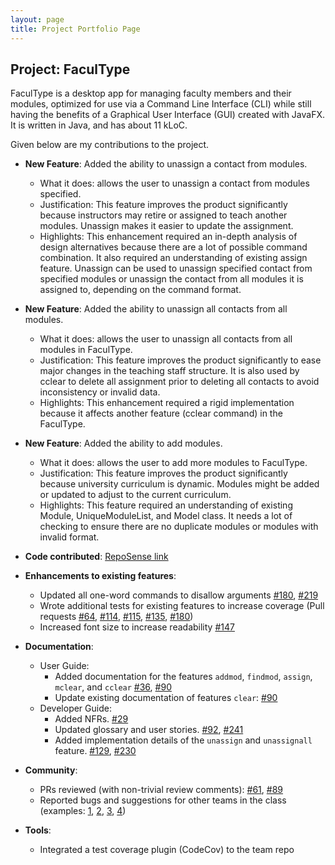 ```yaml
---
layout: page
title: Project Portfolio Page
---
```


## Project: FaculType

FaculType is a desktop app for managing faculty members and their modules, optimized for use via a Command Line Interface (CLI) while still having the benefits of a
Graphical User Interface (GUI) created with JavaFX. It is written in Java, and has about 11 kLoC.

Given below are my contributions to the project.

* **New Feature**: Added the ability to unassign a contact from modules.
  * What it does: allows the user to unassign a contact from modules specified.
  * Justification: This feature improves the product significantly because instructors may retire or assigned to teach another modules. Unassign makes it easier to
  update the assignment.
  * Highlights: This enhancement required an in-depth analysis of design alternatives because there are a lot of possible command combination. It also required an
  understanding of existing assign feature. Unassign can be used to unassign specified contact from specified modules or unassign the contact from all modules it is
  assigned to, depending on the command format.
  
* **New Feature**: Added the ability to unassign all contacts from all modules.
  * What it does: allows the user to unassign all contacts from all modules in FaculType.
  * Justification: This feature improves the product significantly to ease major changes in the teaching staff structure. It is also used by cclear to delete all
  assignment prior to deleting all contacts to avoid inconsistency or invalid data.
  * Highlights: This enhancement required a rigid implementation because it affects another feature (cclear command) in the FaculType.
  
* **New Feature**: Added the ability to add modules.
  * What it does: allows the user to add more modules to FaculType.
  * Justification: This feature improves the product significantly because university curriculum is dynamic. Modules might be added or updated to adjust to the
  current curriculum. 
  * Highlights: This feature required an understanding of existing Module, UniqueModuleList, and Model class. It needs a lot of checking to ensure there are no
  duplicate modules or modules with invalid format.
  
* **Code contributed**: [RepoSense link](https://nus-cs2103-ay2021s1.github.io/tp-dashboard/#breakdown=true&search=florenciamartina&sort=groupTitle&sortWithin=title&since=2020-08-14&timeframe=commit&mergegroup=&groupSelect=groupByRepos&checkedFileTypes=docs~functional-code~test-code~other&tabOpen=true&tabType=authorship&tabAuthor=florenciamartina&tabRepo=AY2021S1-CS2103-T14-1%2Ftp%5Bmaster%5D&authorshipIsMergeGroup=false&authorshipFileTypes=docs~functional-code~test-code)

* **Enhancements to existing features**:
  * Updated all one-word commands to disallow arguments [\#180](https://github.com/AY2021S1-CS2103-T14-1/tp/pull/180), [\#219](https://github.com/AY2021S1-CS2103-T14-1/tp/pull/219)
  * Wrote additional tests for existing features to increase coverage (Pull requests [\#64](https://github.com/AY2021S1-CS2103-T14-1/tp/pull/64), [\#114](https://github.com/AY2021S1-CS2103-T14-1/tp/pull/114), [\#115](https://github.com/AY2021S1-CS2103-T14-1/tp/pull/115), [\#135](https://github.com/AY2021S1-CS2103-T14-1/tp/pull/135), [\#180](https://github.com/AY2021S1-CS2103-T14-1/tp/pull/180))
  * Increased font size to increase readability [\#147](https://github.com/AY2021S1-CS2103-T14-1/tp/pull/147) 
  
* **Documentation**:
  * User Guide:
    * Added documentation for the features `addmod`, `findmod`, `assign`, `mclear`, and `cclear` [\#36](https://github.com/AY2021S1-CS2103-T14-1/tp/pull/36), [\#90](https://github.com/AY2021S1-CS2103-T14-1/tp/pull/90)
    * Update existing documentation of features `clear`: [\#90](https://github.com/AY2021S1-CS2103-T14-1/tp/pull/90)
  * Developer Guide:
    * Added NFRs. [\#29](https://github.com/AY2021S1-CS2103-T14-1/tp/pull/29)
    * Updated glossary and user stories. [\#92](https://github.com/AY2021S1-CS2103-T14-1/tp/pull/92), [\#241](https://github.com/AY2021S1-CS2103-T14-1/tp/pull/241)
    * Added implementation details of the `unassign` and `unassignall` feature. [\#129](https://github.com/AY2021S1-CS2103-T14-1/tp/pull/129), [\#230](https://github.com/AY2021S1-CS2103-T14-1/tp/pull/230)
    
* **Community**:
  * PRs reviewed (with non-trivial review comments): [\#61](https://github.com/AY2021S1-CS2103-T14-1/tp/pull/61), [\#89](https://github.com/AY2021S1-CS2103-T14-1/tp/pull/89)
  * Reported bugs and suggestions for other teams in the class (examples: [1](https://github.com/florenciamartina/ped/issues/2), [2](https://github.com/florenciamartina/ped/issues/7), [3](https://github.com/florenciamartina/ped/issues/8), [4](https://github.com/florenciamartina/ped/issues/10))
  
* **Tools**:
  * Integrated a test coverage plugin (CodeCov) to the team repo
  
